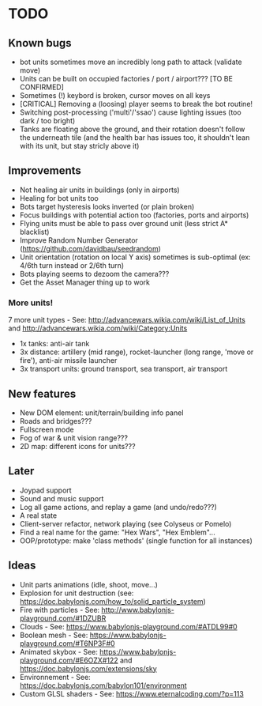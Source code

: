 # TODO

## Known bugs

* bot units sometimes move an incredibly long path to attack (validate move)
* Units can be built on occupied factories / port / airport??? [TO BE CONFIRMED]
* Sometimes (!) keybord is broken, cursor moves on all keys
* [CRITICAL] Removing a (loosing) player seems to break the bot routine!
* Switching post-processing ('multi'/'ssao') cause lighting issues (too dark / too bright)
* Tanks are floating above the ground, and their rotation doesn't follow the underneath tile (and the health bar has issues too, it shouldn't lean with its unit, but stay stricly above it)

## Improvements

* Not healing air units in buildings (only in airports)
* Healing for bot units too
* Bots target hysteresis looks inverted (or plain broken)
* Focus buildings with potential action too (factories, ports and airports)
* Flying units must be able to pass over ground unit (less strict A* blacklist)
* Improve Random Number Generator (https://github.com/davidbau/seedrandom)
* Unit orientation (rotation on local Y axis) sometimes is sub-optimal (ex: 4/6th turn instead or 2/6th turn)
* Bots playing seems to dezoom the camera???
* Get the Asset Manager thing up to work

### More units!

7 more unit types - See: http://advancewars.wikia.com/wiki/List_of_Units and http://advancewars.wikia.com/wiki/Category:Units

* 1x tanks: anti-air tank
* 3x distance: artillery (mid range), rocket-launcher (long range, 'move or fire'), anti-air missile launcher
* 3x transport units: ground transport, sea transport, air transport

## New features

* New DOM element: unit/terrain/building info panel
* Roads and bridges???
* Fullscreen mode
* Fog of war & unit vision range???
* 2D map: different icons for units???

## Later

* Joypad support
* Sound and music support
* Log all game actions, and replay a game (and undo/redo???)
* A real state
* Client-server refactor, network playing (see Colyseus or Pomelo)
* Find a real name for the game: "Hex Wars", "Hex Emblem"...
* OOP/prototype: make 'class methods' (single function for all instances)

## Ideas

* Unit parts animations (idle, shoot, move...)
* Explosion for unit destruction (see: https://doc.babylonjs.com/how_to/solid_particle_system)
* Fire with particles - See: http://www.babylonjs-playground.com/#1DZUBR
* Clouds - See: https://www.babylonjs-playground.com/#ATDL99#0
* Boolean mesh - See: https://www.babylonjs-playground.com/#T6NP3F#0
* Animated skybox - See: https://www.babylonjs-playground.com/#E6OZX#122 and https://doc.babylonjs.com/extensions/sky
* Environnement - See: https://doc.babylonjs.com/babylon101/environment
* Custom GLSL shaders - See: https://www.eternalcoding.com/?p=113

